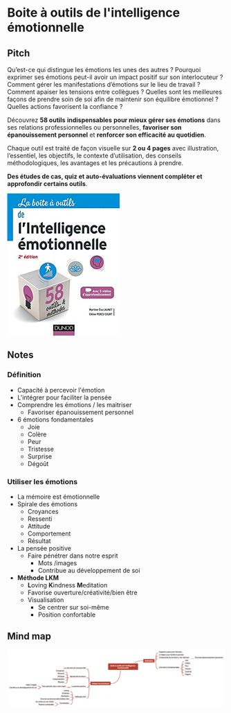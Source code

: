 # Boite à outils de l'intelligence émotionnelle

## Pitch

Qu’est-ce qui distingue les émotions les unes des autres  ? Pourquoi exprimer ses émotions peut-il avoir un impact positif sur son interlocuteur  ? Comment gérer les manifestations d’émotions sur le lieu de travail  ? Comment apaiser les tensions entre collègues  ? Quelles sont les meilleures façons de prendre soin de soi afin de maintenir son équilibre émotionnel  ? Quelles actions favorisent la confiance  ?  
   
Découvrez **58 outils** **indispensables** **pour mieux gérer ses émotions** dans ses relations professionnelles ou personnelles, **favoriser son épanouissement personnel** et **renforcer son efficacité au quotidien**.  
   
Chaque outil est traité de façon visuelle sur **2 ou 4 pages** avec illustration, l’essentiel, les objectifs, le contexte d’utilisation, des conseils méthodologiques, les avantages et les précautions à prendre.  
   
**Des études de cas, quiz et auto-évaluations viennent compléter et approfondir certains outils**.

![](../../../.gitbook/assets/image%20%28126%29.png)

## Notes

### Définition

* Capacité à percevoir l'émotion
* L'intégrer pour faciliter la pensée
* Comprendre les émotions / les maitriser
  * Favoriser épanouissement personnel
* 6 émotions fondamentales
  * Joie
  * Colère
  * Peur
  * Tristesse
  * Surprise
  * Dégoût

### Utiliser les émotions

* La mémoire est émotionnelle
* Spirale des émotions
  * Croyances
  * Ressenti
  * Attitude
  * Comportement
  * Résultat
* La pensée positive
  * Faire pénétrer dans notre esprit
    * Mots /images
    * Contribue au développement de soi
* **Méthode LKM**
  * **L**oving **K**indness **M**editation
  * Favorise ouverture/créativité/bien être
  * Visualisation
    * Se centrer sur soi-même
    * Position confortable

## Mind map

![](../../../.gitbook/assets/image%20%28132%29.png)

